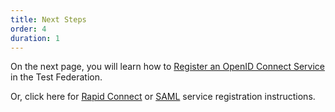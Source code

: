```yaml
---
title: Next Steps
order: 4
duration: 1
---
```


On the next page, you will learn how to [Register an OpenID Connect Service](oidc_register) in the Test Federation.

Or, click here for [Rapid Connect](rapidconnect_register) or [SAML](saml_register) service registration instructions.